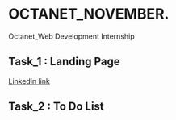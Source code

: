 # OCTANET_NOVEMBER.
Octanet_Web Development Internship

## Task_1 : Landing Page
  [Linkedin link](https://www.linkedin.com/posts/bibek-kr-maity-9805a5240_octanet-webdevelopment-html-activity-7128374166088523776-Mynz?utm_source=share&utm_medium=member_desktop)
## Task_2 : To Do List
